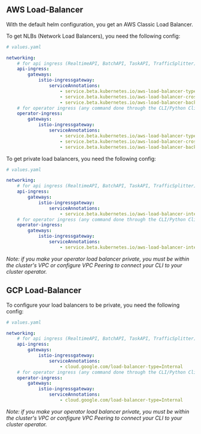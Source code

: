 ## AWS Load-Balancer

With the default helm configuration, you get an AWS Classic Load Balancer.

To get NLBs (Network Load Balancers), you need the following config:

```yaml
# values.yaml

networking:
    # for api ingress (RealtimeAPI, BatchAPI, TaskAPI, TrafficSplitter)
    api-ingress:
        gateways:
            istio-ingressgateway:
                serviceAnnotations:
                    - service.beta.kubernetes.io/aws-load-balancer-type=nlb
                    - service.beta.kubernetes.io/aws-load-balancer-cross-zone-load-balancing-enabled=true
                    - service.beta.kubernetes.io/aws-load-balancer-backend-protocol=tcp
    # for operator ingress (any command done through the CLI/Python Client)
    operator-ingress:
        gateways:
            istio-ingressgateway:
                serviceAnnotations:
                    - service.beta.kubernetes.io/aws-load-balancer-type=nlb
                    - service.beta.kubernetes.io/aws-load-balancer-cross-zone-load-balancing-enabled=true
                    - service.beta.kubernetes.io/aws-load-balancer-backend-protocol=tcp
```

To get private load balancers, you need the following config:

```yaml
# values.yaml

networking:
    # for api ingress (RealtimeAPI, BatchAPI, TaskAPI, TrafficSplitter)
    api-ingress:
        gateways:
            istio-ingressgateway:
                serviceAnnotations:
                    - service.beta.kubernetes.io/aws-load-balancer-internal=true
    # for operator ingress (any command done through the CLI/Python Client)
    operator-ingress:
        gateways:
            istio-ingressgateway:
                serviceAnnotations:
                    - service.beta.kubernetes.io/aws-load-balancer-internal=true
```

*Note: if you make your operator load balancer private, you must be within the cluster's VPC or configure VPC Peering to connect your CLI to your cluster operator.*

## GCP Load-Balancer

To configure your load balancers to be private, you need the following config:

```yaml
# values.yaml

networking:
    # for api ingress (RealtimeAPI, BatchAPI, TaskAPI, TrafficSplitter)
    api-ingress:
        gateways:
            istio-ingressgateway:
                serviceAnnotations:
                    - cloud.google.com/load-balancer-type=Internal
    # for operator ingress (any command done through the CLI/Python Client)
    operator-ingress:
        gateways:
            istio-ingressgateway:
                serviceAnnotations:
                    - cloud.google.com/load-balancer-type=Internal
```

*Note: if you make your operator load balancer private, you must be within the cluster's VPC or configure VPC Peering to connect your CLI to your cluster operator.*
